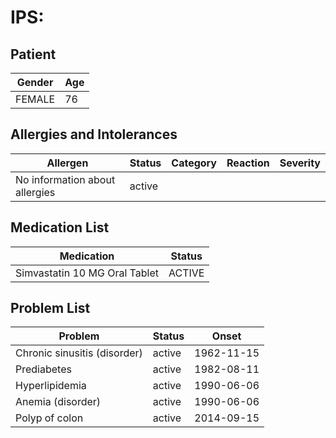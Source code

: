 # IPS:

## Patient

|Gender|Age|
|---|---|
|FEMALE|76|

## Allergies and Intolerances

|Allergen|Status|Category|Reaction|Severity|
|---|---|---|---|---|
|No information about allergies|active||||

## Medication List

|Medication|Status|
|---|---|
|Simvastatin 10 MG Oral Tablet|ACTIVE|

## Problem List

|Problem|Status|Onset|
|---|---|---|
|Chronic sinusitis (disorder)|active|1962-11-15|
|Prediabetes|active|1982-08-11|
|Hyperlipidemia|active|1990-06-06|
|Anemia (disorder)|active|1990-06-06|
|Polyp of colon|active|2014-09-15|
